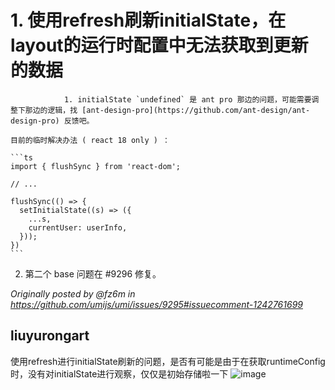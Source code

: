 # 1. 使用refresh刷新initialState，在layout的运行时配置中无法获取到更新的数据

                1. initialState `undefined` 是 ant pro 那边的问题，可能需要调整下那边的逻辑，找 [ant-design-pro](https://github.com/ant-design/ant-design-pro) 反馈吧。

    目前的临时解决办法 ( react 18 only ) ：

    ```ts
    import { flushSync } from 'react-dom';

    // ...

    flushSync(() => {
      setInitialState((s) => ({
        ...s,
        currentUser: userInfo,
      }));
    })
    ```

2. 第二个 base 问题在 #9296 修复。

_Originally posted by @fz6m in https://github.com/umijs/umi/issues/9295#issuecomment-1242761699_

## liuyurongart

使用refresh进行initialState刷新的问题，是否有可能是由于在获取runtimeConfig时，没有对initialState进行观察，仅仅是初始存储啦一下
![image](https://github.com/umijs/umi/assets/125435650/1780320d-8d0f-4580-92f3-deca3e1ced5f)
